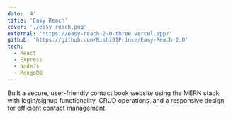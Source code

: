 ```yaml
---
date: '4'
title: 'Easy Reach'
cover: './easy_reach.png'
external: 'https://easy-reach-2-0-three.vercel.app/'
github: 'https://github.com/Rishi01Prince/Easy-Reach-2.0'
tech:
  - React
  - Express
  - NodeJs
  - MongoDB
---
```



Built a secure, user-friendly contact book website using the MERN stack with login/signup functionality, CRUD operations, and a responsive design for efficient contact management.